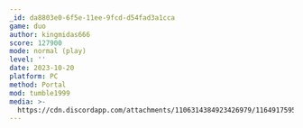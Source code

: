 ```yaml
---
_id: da8803e0-6f5e-11ee-9fcd-d54fad3a1cca
game: duo
author: kingmidas666
score: 127900
mode: normal (play)
level: ''
date: 2023-10-20
platform: PC
method: Portal
mod: tumble1999
media: >-
  https://cdn.discordapp.com/attachments/1106314384923426979/1164917595422609408/IMG_20231020_142521619.jpg?ex=6544f50d&is=6532800d&hm=438849131aa48d398630e8ef91bcda4e60a45da07146e605c43f6bce3f0c94d6&
---
```


